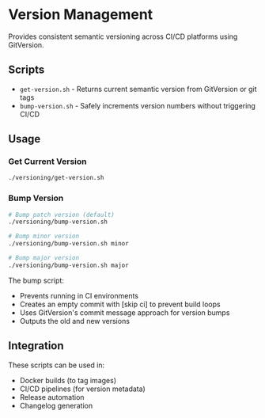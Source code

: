 # Version Management

Provides consistent semantic versioning across CI/CD platforms using GitVersion.

## Scripts

- `get-version.sh` - Returns current semantic version from GitVersion or git tags
- `bump-version.sh` - Safely increments version numbers without triggering CI/CD

## Usage

### Get Current Version
```bash
./versioning/get-version.sh
```

### Bump Version
```bash
# Bump patch version (default)
./versioning/bump-version.sh

# Bump minor version
./versioning/bump-version.sh minor

# Bump major version 
./versioning/bump-version.sh major
```

The bump script:
- Prevents running in CI environments
- Creates an empty commit with [skip ci] to prevent build loops
- Uses GitVersion's commit message approach for version bumps
- Outputs the old and new versions

## Integration

These scripts can be used in:
- Docker builds (to tag images)
- CI/CD pipelines (for version metadata)
- Release automation
- Changelog generation
